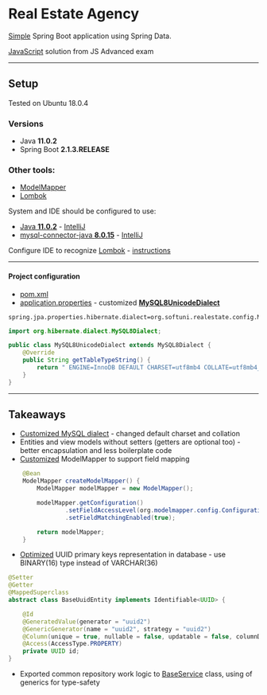 # Real Estate Agency 
[Simple](https://github.com/Martin-BG/SoftUni-Java-MVC-Frameworks-Spring-Feb-2019/blob/master/01.%20Spring%20Boot%20Introduction/01.%20Spring%20Boot%20Introduction%20-%20Exercises.pdf) Spring Boot application using Spring Data.

[JavaScript](https://github.com/Martin-BG/SoftUni-JavaScript-Advanced/tree/master/12.%20Exam/04.%20Real%20Estate%20Agency) solution from JS Advanced exam
___
## Setup
Tested on Ubuntu 18.0.4
### Versions
* Java **11.0.2**
* Spring Boot **2.1.3.RELEASE**
### Other tools:
* [ModelMapper](http://modelmapper.org/)
* [Lombok](https://projectlombok.org/)

System and IDE should be configured to use:
* [Java **11.0.2**](https://docs.oracle.com/cd/E19509-01/820-3208/inst_cli_jdk_javahome_t/) - [IntelliJ](https://stackoverflow.com/questions/18987228/how-do-i-change-the-intellij-idea-default-jdk)
* [mysql-connector-java **8.0.15**](https://dev.mysql.com/doc/connector-j/8.0/en/connector-j-installing-classpath.html) - [IntelliJ](https://www.jetbrains.com/help/idea/connecting-to-a-database.html)

Configure IDE to recognize [Lombok](https://projectlombok.org/) - [instructions](https://projectlombok.org/setup/overview)
___
#### Project configuration
* [pom.xml](https://github.com/Martin-BG/SoftUni-Java-MVC-Frameworks-Spring-Feb-2019/blob/master/01.%20Spring%20Boot%20Introduction/Exercises/Real%20Estate%20Agency/pom.xml)
* [application.properties](https://github.com/Martin-BG/SoftUni-Java-MVC-Frameworks-Spring-Feb-2019/blob/master/01.%20Spring%20Boot%20Introduction/Exercises/Real%20Estate%20Agency/src/main/resources/application.properties) - customized **[MySQL8UnicodeDialect](https://github.com/Martin-BG/SoftUni-Java-MVC-Frameworks-Spring-Feb-2019/blob/master/01.%20Spring%20Boot%20Introduction/Exercises/Real%20Estate%20Agency/src/main/java/org/softuni/realestate/config/MySQL8UnicodeDialect.java)**
```
spring.jpa.properties.hibernate.dialect=org.softuni.realestate.config.MySQL8UnicodeDialect
```
```java
import org.hibernate.dialect.MySQL8Dialect;

public class MySQL8UnicodeDialect extends MySQL8Dialect {
    @Override
    public String getTableTypeString() {
        return " ENGINE=InnoDB DEFAULT CHARSET=utf8mb4 COLLATE=utf8mb4_unicode_ci";
    }
}
```
___
## Takeaways
* [Customized MySQL dialect](https://stackoverflow.com/a/54993738/7598851) - changed default charset and collation 
* Entities and view models without setters (getters are optional too) - better encapsulation and less boilerplate code
* [Customized](https://github.com/Martin-BG/SoftUni-Java-MVC-Frameworks-Spring-Feb-2019/blob/master/01.%20Spring%20Boot%20Introduction/Exercises/Real%20Estate%20Agency/src/main/java/org/softuni/realestate/config/ApplicationConfig.java) ModelMapper to support field mapping
```java
    @Bean
    ModelMapper createModelMapper() {
        ModelMapper modelMapper = new ModelMapper();

        modelMapper.getConfiguration()
                .setFieldAccessLevel(org.modelmapper.config.Configuration.AccessLevel.PRIVATE)
                .setFieldMatchingEnabled(true);

        return modelMapper;
    }
```
* [Optimized](https://github.com/Martin-BG/SoftUni-Java-MVC-Frameworks-Spring-Feb-2019/blob/master/01.%20Spring%20Boot%20Introduction/Exercises/Real%20Estate%20Agency/src/main/java/org/softuni/realestate/domain/enities/BaseUuidEntity.java) UUID primary keys representation in database - use BINARY(16) type instead of VARCHAR(36)
```java
@Setter
@Getter
@MappedSuperclass
abstract class BaseUuidEntity implements Identifiable<UUID> {

    @Id
    @GeneratedValue(generator = "uuid2")
    @GenericGenerator(name = "uuid2", strategy = "uuid2")
    @Column(unique = true, nullable = false, updatable = false, columnDefinition = "BINARY(16)")
    @Access(AccessType.PROPERTY)
    private UUID id;
}
```
* Exported common repository work logic to [BaseService](https://github.com/Martin-BG/SoftUni-Java-MVC-Frameworks-Spring-Feb-2019/blob/master/01.%20Spring%20Boot%20Introduction/Exercises/Real%20Estate%20Agency/src/main/java/org/softuni/realestate/service/BaseService.java) class, using of generics for type-safety
 